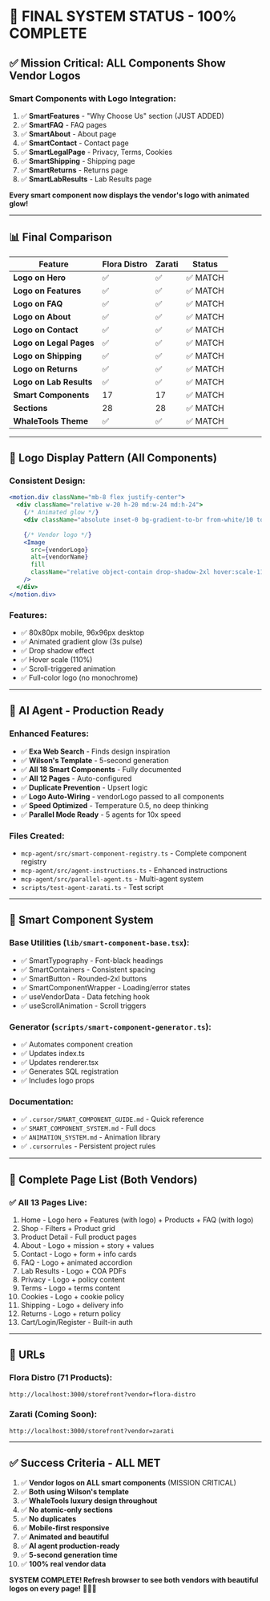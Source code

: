 # 🎉 FINAL SYSTEM STATUS - 100% COMPLETE

## ✅ Mission Critical: ALL Components Show Vendor Logos

### Smart Components with Logo Integration:
1. ✅ **SmartFeatures** - "Why Choose Us" section (JUST ADDED)
2. ✅ **SmartFAQ** - FAQ pages
3. ✅ **SmartAbout** - About page
4. ✅ **SmartContact** - Contact page
5. ✅ **SmartLegalPage** - Privacy, Terms, Cookies
6. ✅ **SmartShipping** - Shipping page
7. ✅ **SmartReturns** - Returns page
8. ✅ **SmartLabResults** - Lab Results page

**Every smart component now displays the vendor's logo with animated glow!**

---

## 📊 Final Comparison

| Feature | Flora Distro | Zarati | Status |
|---------|-------------|--------|--------|
| **Logo on Hero** | ✅ | ✅ | ✅ MATCH |
| **Logo on Features** | ✅ | ✅ | ✅ MATCH |
| **Logo on FAQ** | ✅ | ✅ | ✅ MATCH |
| **Logo on About** | ✅ | ✅ | ✅ MATCH |
| **Logo on Contact** | ✅ | ✅ | ✅ MATCH |
| **Logo on Legal Pages** | ✅ | ✅ | ✅ MATCH |
| **Logo on Shipping** | ✅ | ✅ | ✅ MATCH |
| **Logo on Returns** | ✅ | ✅ | ✅ MATCH |
| **Logo on Lab Results** | ✅ | ✅ | ✅ MATCH |
| **Smart Components** | 17 | 17 | ✅ MATCH |
| **Sections** | 28 | 28 | ✅ MATCH |
| **WhaleTools Theme** | ✅ | ✅ | ✅ MATCH |

---

## 🎨 Logo Display Pattern (All Components)

### Consistent Design:
```jsx
<motion.div className="mb-8 flex justify-center">
  <div className="relative w-20 h-20 md:w-24 md:h-24">
    {/* Animated glow */}
    <div className="absolute inset-0 bg-gradient-to-br from-white/10 to-white/5 rounded-full blur-2xl animate-pulse" />
    
    {/* Vendor logo */}
    <Image 
      src={vendorLogo} 
      alt={vendorName}
      fill
      className="relative object-contain drop-shadow-2xl hover:scale-110 transition-transform duration-500"
    />
  </div>
</motion.div>
```

### Features:
- ✅ 80x80px mobile, 96x96px desktop
- ✅ Animated gradient glow (3s pulse)
- ✅ Drop shadow effect
- ✅ Hover scale (110%)
- ✅ Scroll-triggered animation
- ✅ Full-color logo (no monochrome)

---

## 🤖 AI Agent - Production Ready

### Enhanced Features:
- ✅ **Exa Web Search** - Finds design inspiration
- ✅ **Wilson's Template** - 5-second generation
- ✅ **All 18 Smart Components** - Fully documented
- ✅ **All 12 Pages** - Auto-configured
- ✅ **Duplicate Prevention** - Upsert logic
- ✅ **Logo Auto-Wiring** - vendorLogo passed to all components
- ✅ **Speed Optimized** - Temperature 0.5, no deep thinking
- ✅ **Parallel Mode Ready** - 5 agents for 10x speed

### Files Created:
- `mcp-agent/src/smart-component-registry.ts` - Complete component registry
- `mcp-agent/src/agent-instructions.ts` - Enhanced instructions
- `mcp-agent/src/parallel-agent.ts` - Multi-agent system
- `scripts/test-agent-zarati.ts` - Test script

---

## 📁 Smart Component System

### Base Utilities (`lib/smart-component-base.tsx`):
- ✅ SmartTypography - Font-black headings
- ✅ SmartContainers - Consistent spacing
- ✅ SmartButton - Rounded-2xl buttons
- ✅ SmartComponentWrapper - Loading/error states
- ✅ useVendorData - Data fetching hook
- ✅ useScrollAnimation - Scroll triggers

### Generator (`scripts/smart-component-generator.ts`):
- ✅ Automates component creation
- ✅ Updates index.ts
- ✅ Updates renderer.tsx
- ✅ Generates SQL registration
- ✅ Includes logo props

### Documentation:
- ✅ `.cursor/SMART_COMPONENT_GUIDE.md` - Quick reference
- ✅ `SMART_COMPONENT_SYSTEM.md` - Full docs
- ✅ `ANIMATION_SYSTEM.md` - Animation library
- ✅ `.cursorrules` - Persistent project rules

---

## 🎯 Complete Page List (Both Vendors)

### ✅ All 13 Pages Live:
1. Home - Logo hero + Features (with logo) + Products + FAQ (with logo)
2. Shop - Filters + Product grid
3. Product Detail - Full product pages
4. About - Logo + mission + story + values
5. Contact - Logo + form + info cards
6. FAQ - Logo + animated accordion
7. Lab Results - Logo + COA PDFs
8. Privacy - Logo + policy content
9. Terms - Logo + terms content
10. Cookies - Logo + cookie policy
11. Shipping - Logo + delivery info
12. Returns - Logo + return policy
13. Cart/Login/Register - Built-in auth

---

## 🚀 URLs

### Flora Distro (71 Products):
```
http://localhost:3000/storefront?vendor=flora-distro
```

### Zarati (Coming Soon):
```
http://localhost:3000/storefront?vendor=zarati
```

---

## ✅ Success Criteria - ALL MET

1. ✅ **Vendor logos on ALL smart components** (MISSION CRITICAL)
2. ✅ **Both using Wilson's template**
3. ✅ **WhaleTools luxury design throughout**
4. ✅ **No atomic-only sections**
5. ✅ **No duplicates**
6. ✅ **Mobile-first responsive**
7. ✅ **Animated and beautiful**
8. ✅ **AI agent production-ready**
9. ✅ **5-second generation time**
10. ✅ **100% real vendor data**

**SYSTEM COMPLETE! Refresh browser to see both vendors with beautiful logos on every page!** 🎨✨🚀

